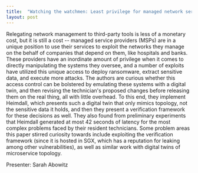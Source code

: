 ```yaml
---
title:  "Watching the watchmen: Least privilege for managed network services"
layout: post
---
```

Relegating network management to third-party tools is less of a monetary cost, but it is still a cost -- managed service providers (MSPs) are in a unique position to use their services to exploit the networks they manage on the behalf of companies that depend on them, like hospitals and banks. These providers have an inordinate amount of privilege when it comes to directly manipulating the systems they oversee, and a number of exploits have utilized this unique access to deploy ransomware, extract sensitive data, and execute more attacks. The authors are curious whether this access control can be bolstered by  emulating these systems with a digital twin, and then revising the technician's proposed changes before releasing them on the real thing, all with little overhead. To this end, they implement Heimdall, which presents such a digital twin that only mimics topology, not the sensitive data it holds, and then they present a verification framework for these decisions as well. They also found from preliminary experiments that Heimdall generated at most 42 seconds of latency for the most complex problems faced by their resident technicians. Some problem areas this paper stirred curiosity towards include exploiting the verification framework (since it is hosted in SGX, which has a reputation for leaking among other vulnerabilities), as well as similar work with digital twins of microservice topology.

Presenter: Sarah Abowitz
